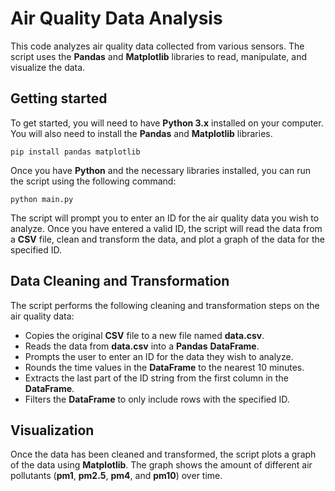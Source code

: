 # Air Quality Data Analysis

This code analyzes air quality data collected from various sensors. The script uses the **Pandas** and **Matplotlib** libraries to read, manipulate, and visualize the data.

## Getting started

To get started, you will need to have **Python 3.x** installed on your computer. You will also need to install the **Pandas** and **Matplotlib** libraries.

```` terminal
pip install pandas matplotlib
````

Once you have **Python** and the necessary libraries installed, you can run the script using the following command:

```` terminal
python main.py
````

The script will prompt you to enter an ID for the air quality data you wish to analyze. Once you have entered a valid ID, the script will read the data from a **CSV** file, clean and transform the data, and plot a graph of the data for the specified ID.

## Data Cleaning and Transformation

The script performs the following cleaning and transformation steps on the air quality data:

* Copies the original **CSV** file to a new file named **data.csv**.
* Reads the data from **data.csv** into a **Pandas** **DataFrame**.
* Prompts the user to enter an ID for the data they wish to analyze.
* Rounds the time values in the **DataFrame** to the nearest 10 minutes.
* Extracts the last part of the ID string from the first column in the **DataFrame**.
* Filters the **DataFrame** to only include rows with the specified ID.

## Visualization

Once the data has been cleaned and transformed, the script plots a graph of the data using **Matplotlib**. The graph shows the amount of different air pollutants (**pm1**, **pm2.5**, **pm4**, and **pm10**) over time.
